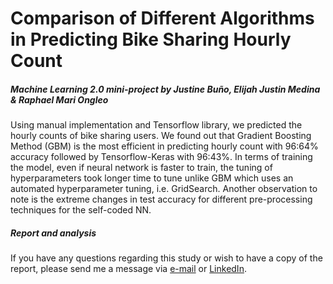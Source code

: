 # Comparison of Different Algorithms in Predicting Bike Sharing Hourly Count
##### Machine Learning 2.0 mini-project by Justine Bu&ntilde;o, Elijah Justin Medina & Raphael Mari Ongleo

Using manual implementation and Tensorflow library, we predicted the hourly counts of bike sharing users. We found out that Gradient Boosting Method (GBM)
is the most efficient in predicting hourly count with 96:64% accuracy followed
by Tensorflow-Keras with 96:43%. In terms of training the model, even if neural
network is faster to train, the tuning of hyperparameters took longer time to tune
unlike GBM which uses an automated hyperparameter tuning, i.e. GridSearch.
Another observation to note is the extreme changes in test accuracy for different
pre-processing techniques for the self-coded NN.

##### Report and analysis

If you have any questions regarding this study or wish to have a copy of the report, please send me a message via <a href="mailto:elijahjustinmedina@gmail.com">e-mail</a> or <a href="https://www.linkedin.com/in/elijah-justin-medina/">LinkedIn</a>.
